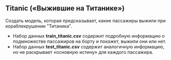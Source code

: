 ## Titanic («Выжившие на Титанике»)
 
Создать модель, которая предсказывает, какие пассажиры выжили при кораблекрушении "Титаника".
* Набор данных **train_titanic.csv** содержит подробную информацию о подмножестве пассажиров на борту и покажет, выжили они или нет.
* Набор данных **test_titanic.csv** содержит аналогичную информацию, но не раскрывает «основную истину» для каждого пассажира. 
